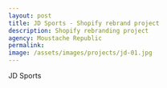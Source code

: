 ```yaml
---
layout: post
title: JD Sports - Shopify rebrand project
description: Shopify rebranding project
agency: Moustache Republic
permalink: 
image: /assets/images/projects/jd-01.jpg
---
```


JD Sports